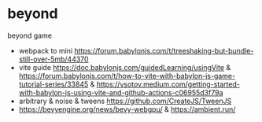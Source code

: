 # beyond
beyond game


* webpack to mini https://forum.babylonjs.com/t/treeshaking-but-bundle-still-over-5mb/44370
* vite guide https://doc.babylonjs.com/guidedLearning/usingVite & https://forum.babylonjs.com/t/how-to-vite-with-babylon-js-game-tutorial-series/33845 & https://vsotov.medium.com/getting-started-with-babylon-js-using-vite-and-github-actions-c06955d3f79a
* arbitrary & noise & tweens https://github.com/CreateJS/TweenJS
* https://bevyengine.org/news/bevy-webgpu/ & https://ambient.run/